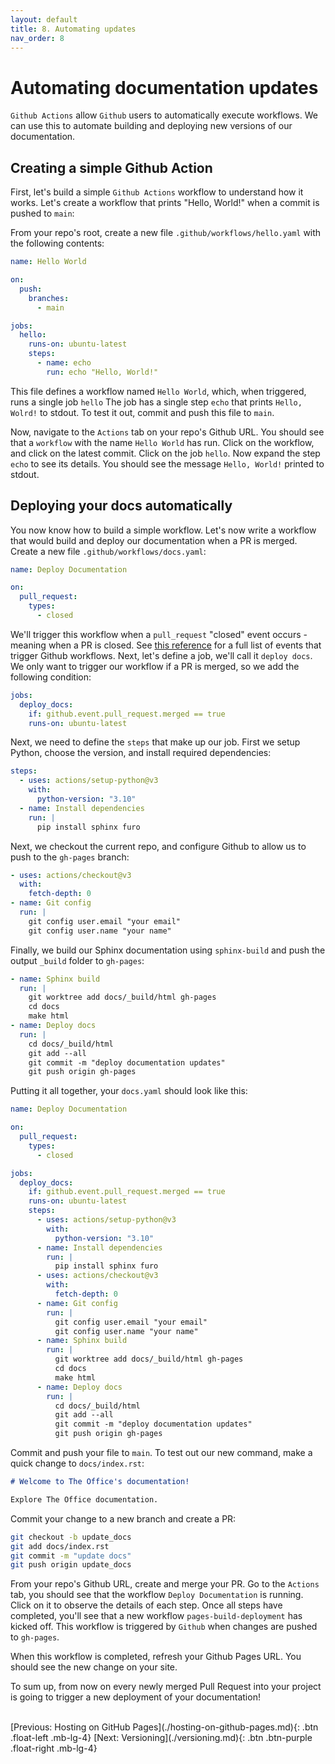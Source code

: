 ```yaml
---
layout: default
title: 8. Automating updates
nav_order: 8
---
```


# Automating documentation updates

`Github Actions` allow `Github` users to automatically execute workflows. We can use this to
automate building and deploying new versions of our documentation.

## Creating a simple Github Action

First, let's build a simple `Github Actions` workflow to understand how it works. Let's create a
workflow that prints "Hello, World!" when a commit is pushed to `main`:

From your repo's root, create a new file `.github/workflows/hello.yaml` with the following
contents:

```yaml
name: Hello World

on:
  push:
    branches:
      - main

jobs:
  hello:
    runs-on: ubuntu-latest
    steps:
      - name: echo
        run: echo "Hello, World!"
```

This file defines a workflow named `Hello World`, which, when triggered, runs a single job `hello`
The job has a single step `echo` that prints `Hello, Wolrd!` to stdout. To test it out, commit and
push this file to `main`.

Now, navigate to the `Actions` tab on your repo's Github URL. You should see that a `workflow` with
the name `Hello World` has run. Click on the workflow, and click on the latest commit. Click on the
job `hello`. Now expand the step `echo` to see its details. You should see the message
`Hello, World!` printed to stdout.

## Deploying your docs automatically

You now know how to build a simple workflow. Let's now write a workflow that would build and deploy
our documentation when a PR is merged. Create a new file `.github/workflows/docs.yaml`:

```yaml
name: Deploy Documentation

on:
  pull_request:
    types:
      - closed
```

We'll trigger this workflow when a `pull_request` "closed" event occurs - meaning when a PR is
closed. See
[this reference](https://docs.github.com/en/actions/using-workflows/events-that-trigger-workflows)
for a full list of events that trigger Github workflows. Next, let's define a job, we'll call it
`deploy docs`. We only want to trigger our workflow if a PR is merged, so we add the following
condition:

```yaml
jobs:
  deploy_docs:
    if: github.event.pull_request.merged == true
    runs-on: ubuntu-latest
```

Next, we need to define the `steps` that make up our job. First we setup Python, choose the
version, and install required dependencies:

```yaml
steps:
  - uses: actions/setup-python@v3
    with:
      python-version: "3.10"
  - name: Install dependencies
    run: |
      pip install sphinx furo
```

Next, we checkout the current repo, and configure Github to allow us to push to the `gh-pages`
branch:

```yaml
- uses: actions/checkout@v3
  with:
    fetch-depth: 0
- name: Git config
  run: |
    git config user.email "your email"
    git config user.name "your name"
```

Finally, we build our Sphinx documentation using `sphinx-build` and push the output `_build` folder
to `gh-pages`:

```yaml
- name: Sphinx build
  run: |
    git worktree add docs/_build/html gh-pages
    cd docs
    make html
- name: Deploy docs
  run: |
    cd docs/_build/html
    git add --all
    git commit -m "deploy documentation updates"
    git push origin gh-pages
```

Putting it all together, your `docs.yaml` should look like this:

```yaml
name: Deploy Documentation

on:
  pull_request:
    types:
      - closed

jobs:
  deploy_docs:
    if: github.event.pull_request.merged == true
    runs-on: ubuntu-latest
    steps:
      - uses: actions/setup-python@v3
        with:
          python-version: "3.10"
      - name: Install dependencies
        run: |
          pip install sphinx furo
      - uses: actions/checkout@v3
        with:
          fetch-depth: 0
      - name: Git config
        run: |
          git config user.email "your email"
          git config user.name "your name"
      - name: Sphinx build
        run: |
          git worktree add docs/_build/html gh-pages
          cd docs
          make html
      - name: Deploy docs
        run: |
          cd docs/_build/html
          git add --all
          git commit -m "deploy documentation updates"
          git push origin gh-pages
```

Commit and push your file to `main`. To test out our new command, make a quick change to
`docs/index.rst`:

```markdown
# Welcome to The Office's documentation!

Explore The Office documentation.
```

Commit your change to a new branch and create a PR:

```sh
git checkout -b update_docs
git add docs/index.rst
git commit -m "update docs"
git push origin update_docs
```

From your repo's Github URL, create and merge your PR. Go to the `Actions` tab, you should see that
the workflow `Deploy Documentation` is running. Click on it to observe the details of each step.
Once all steps have completed, you'll see that a new workflow `pages-build-deployment` has kicked
off. This workflow is triggered by `Github` when changes are pushed to `gh-pages`.

When this workflow is completed, refresh your Github Pages URL. You should see the new change on
your site.

To sum up, from now on every newly merged Pull Request into your project is going to trigger a new
deployment of your documentation!

<br />
[Previous: Hosting on GitHub Pages](./hosting-on-github-pages.md){: .btn .float-left .mb-lg-4}
[Next: Versioning](./versioning.md){: .btn .btn-purple .float-right .mb-lg-4}
<br />
